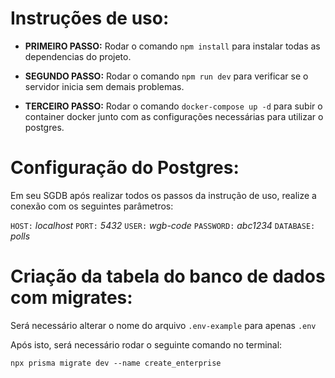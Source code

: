 # Instruções de uso:

- **PRIMEIRO PASSO:** Rodar o comando `npm install` para instalar todas as dependencias do projeto.

- **SEGUNDO PASSO:** Rodar o comando `npm run dev` para verificar se o servidor inicia sem demais problemas.

- **TERCEIRO PASSO:** Rodar o comando `docker-compose up -d` para subir o container docker junto com as configurações necessárias para utilizar o postgres.

# Configuração do Postgres:

Em seu SGDB após realizar todos os passos da instrução de uso, realize a conexão com os seguintes parâmetros:

`HOST:` *localhost*
`PORT:` *5432*
`USER:` *wgb-code*
`PASSWORD:` *abc1234*
`DATABASE:` *polls*

# Criação da tabela do banco de dados com migrates:

Será necessário alterar o nome do arquivo `.env-example` para apenas `.env`

Após isto, será necessário rodar o seguinte comando no terminal:

```
npx prisma migrate dev --name create_enterprise
```

